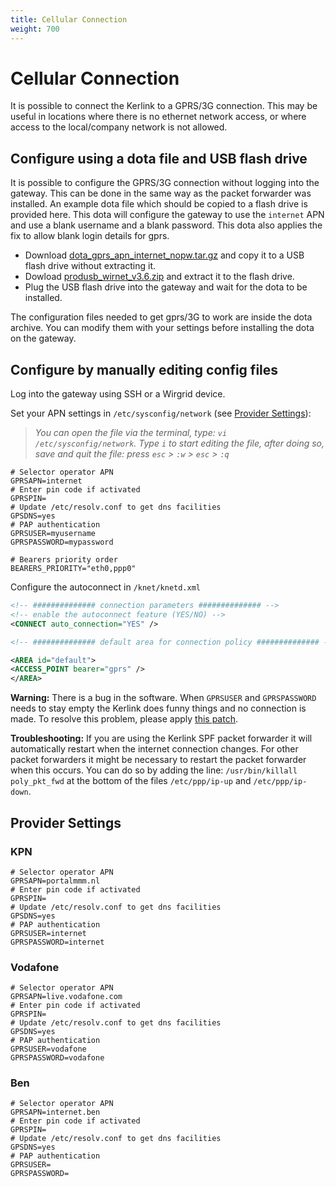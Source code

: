 ```yaml
---
title: Cellular Connection
weight: 700
---
```


# Cellular Connection

It is possible to connect the Kerlink to a GPRS/3G connection. This may be useful in locations where there is no ethernet network access, or where access to the local/company network is not allowed.

## Configure using a dota file and USB flash drive

It is possible to configure the GPRS/3G connection without logging into the gateway. This can be done in the same way as the packet forwarder was installed. An example dota file which should be copied to a flash drive is provided here. This dota will configure the gateway to use the `internet` APN and use a blank username and a blank password. This dota also applies the fix to allow blank login details for gprs.

* Download [dota_gprs_apn_internet_nopw.tar.gz](https://raw.githubusercontent.com/TheThingsNetwork/kerlink-station-firmware/legacy/dota/dota_gprs_apn_internet_nopw.tar.gz) and copy it to a USB flash drive without extracting it.
* Dowload [produsb_wirnet_v3.6.zip](https://raw.githubusercontent.com/TheThingsNetwork/kerlink-station-firmware/legacy/dota/produsb_wirnet_v3.6.zip) and extract it to the flash drive.
* Plug the USB flash drive into the gateway and wait for the dota to be installed.

The configuration files needed to get gprs/3G to work are inside the dota archive. You can modify them with your settings before installing the dota on the gateway.

## Configure by manually editing config files

Log into the gateway using SSH or a Wirgrid device.

Set your APN settings in `/etc/sysconfig/network` (see [Provider Settings](#provider-settings)):

> *You can open the file via the terminal, type: `vi /etc/sysconfig/network`. Type `i` to start editing the file, after doing so, save and quit the file: press `esc` > `:w` > `esc` > `:q`*

```plaintext
# Selector operator APN
GPRSAPN=internet
# Enter pin code if activated
GPRSPIN=
# Update /etc/resolv.conf to get dns facilities
GPSDNS=yes
# PAP authentication
GPRSUSER=myusername
GPRSPASSWORD=mypassword

# Bearers priority order
BEARERS_PRIORITY="eth0,ppp0"
```

Configure the autoconnect in `/knet/knetd.xml`

```xml
<!-- ############## connection parameters ############## -->
<!-- enable the autoconnect feature (YES/NO) -->
<CONNECT auto_connection="YES" />

<!-- ############## default area for connection policy ############## -->

<AREA id="default">
<ACCESS_POINT bearer="gprs" />
</AREA>  
```
  
**Warning:** There is a bug in the software. When `GPRSUSER` and `GPRSPASSWORD` needs to stay empty the Kerlink does funny things and no connection is made. To resolve this problem, please apply [this patch](https://github.com/TheThingsNetwork/kerlink-station-firmware/blob/master/dota/dota_update_gprs_script.tar.gz?raw=true).

**Troubleshooting:** If you are using the Kerlink SPF packet forwarder it will automatically restart when the internet connection changes. For other packet forwarders it might be necessary to restart the packet forwarder when this occurs. You can do so by adding the line: `/usr/bin/killall poly_pkt_fwd` at the bottom of the files `/etc/ppp/ip-up` and `/etc/ppp/ip-down`.


## Provider Settings

### KPN

```plaintext
# Selector operator APN
GPRSAPN=portalmmm.nl
# Enter pin code if activated
GPRSPIN=
# Update /etc/resolv.conf to get dns facilities
GPSDNS=yes
# PAP authentication
GPRSUSER=internet
GPRSPASSWORD=internet
```

### Vodafone

```plaintext
# Selector operator APN
GPRSAPN=live.vodafone.com
# Enter pin code if activated
GPRSPIN=
# Update /etc/resolv.conf to get dns facilities
GPSDNS=yes
# PAP authentication
GPRSUSER=vodafone
GPRSPASSWORD=vodafone
```

### Ben

```plaintext
# Selector operator APN
GPRSAPN=internet.ben
# Enter pin code if activated
GPRSPIN=
# Update /etc/resolv.conf to get dns facilities
GPSDNS=yes
# PAP authentication
GPRSUSER=
GPRSPASSWORD=
```


